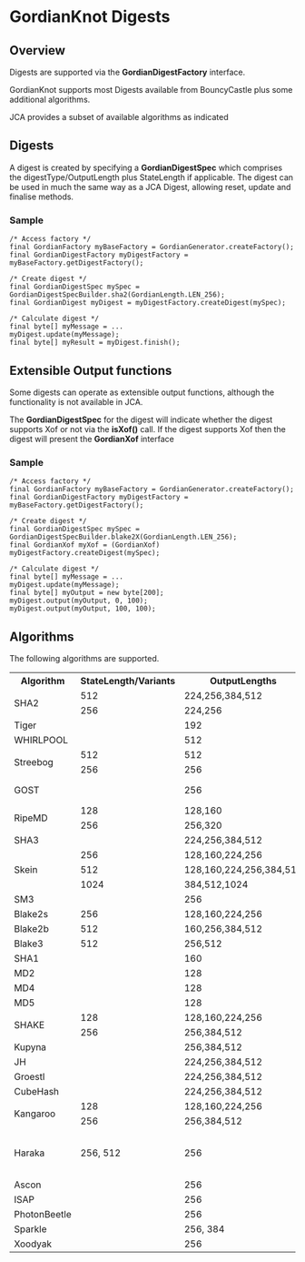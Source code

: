 # GordianKnot Digests

## Overview
Digests are supported via the **GordianDigestFactory** interface.

GordianKnot supports most Digests available from BouncyCastle plus some additional algorithms.

JCA provides a subset of available algorithms as indicated

## Digests
A digest is created by specifying a **GordianDigestSpec** which comprises the digestType/OutputLength plus StateLength if applicable.
The digest can be used in much the same way as a JCA Digest, allowing reset, update and finalise methods.

### Sample
```
/* Access factory */
final GordianFactory myBaseFactory = GordianGenerator.createFactory();
final GordianDigestFactory myDigestFactory = myBaseFactory.getDigestFactory();

/* Create digest */
final GordianDigestSpec mySpec = GordianDigestSpecBuilder.sha2(GordianLength.LEN_256);
final GordianDigest myDigest = myDigestFactory.createDigest(mySpec);

/* Calculate digest */
final byte[] myMessage = ...
myDigest.update(myMessage);
final byte[] myResult = myDigest.finish();
```

## Extensible Output functions
Some digests can operate as extensible output functions, although the functionality is not available in JCA.

The **GordianDigestSpec** for the digest will indicate whether the digest supports Xof or not via the **isXof()** call.
If the digest supports Xof then the digest will present the **GordianXof** interface

### Sample
```
/* Access factory */
final GordianFactory myBaseFactory = GordianGenerator.createFactory();
final GordianDigestFactory myDigestFactory = myBaseFactory.getDigestFactory();

/* Create digest */
final GordianDigestSpec mySpec = GordianDigestSpecBuilder.blake2X(GordianLength.LEN_256);
final GordianXof myXof = (GordianXof) myDigestFactory.createDigest(mySpec);

/* Calculate digest */
final byte[] myMessage = ...
myDigest.update(myMessage);
final byte[] myOutput = new byte[200];
myDigest.output(myOutput, 0, 100);
myDigest.output(myOutput, 100, 100);
```

## Algorithms
The following algorithms are supported.
<table class="defTable">
  <tr><th class="defHdr">Algorithm</th><th class="defHdr">StateLength/Variants</th><th class="defHdr">OutputLengths</th>
      <th class="defHdr">JCA</th><th class="defHdr">Xof</th><th class="defHdr">Notes</th></tr>
  <tr><td rowspan="2">SHA2</td><td>512</td><td>224,256,384,512</td><td>Y</td><td/><td/></tr>
  <tr><td>256</td><td>224,256</td><td>Y</td><td/><td/></tr>
  <tr><td>Tiger</td><td/><td>192</td><td>Y</td><td/><td/></tr>
  <tr><td>WHIRLPOOL</td><td/><td>512</td><td>Y</td><td/><td/></tr>
  <tr><td rowspan="2">Streebog</td><td>512</td><td>512</td><td>Y</td><td/><td rowspan="2">GOST3411-2012</td></tr>
  <tr><td>256</td><td>256</td><td>Y</td><td/></tr>
  <tr><td>GOST</td><td/><td>256</td><td>Y</td><td/><td>GOST3411-94</td></tr>
  <tr><td rowspan="2">RipeMD</td><td>128</td><td>128,160</td><td>Y</td><td/><td/></tr>
  <tr><td>256</td><td>256,320</td><td>Y</td><td/><td/></tr>
  <tr><td>SHA3</td><td/><td>224,256,384,512</td><td>Y</td><td/><td/></tr>
  <tr><td rowspan="3">Skein</td><td>256</td><td>128,160,224,256</td><td>Y</td><td/><td/></tr>
  <tr><td>512</td><td>128,160,224,256,384,512</td><td>Y</td><td/><td/></tr>
  <tr><td>1024</td><td>384,512,1024</td><td>Y</td><td/><td/></tr>
  <tr><td>SM3</td><td/><td>256</td><td>Y</td><td/><td/></tr>
  <tr><td>Blake2s</td><td>256</td><td>128,160,224,256</td><td>Y</td><td>Y</td><td/></tr>
  <tr><td>Blake2b</td><td>512</td><td>160,256,384,512</td><td>Y</td><td>Y</td><td/></tr>
  <tr><td>Blake3</td><td>512</td><td>256,512</td><td>Y</td><td>Y</td><td/></tr>
  <tr><td>SHA1</td><td/><td>160</td><td>Y</td><td/><td/></tr>
  <tr><td>MD2</td><td/><td>128</td><td>Y</td><td/><td/></tr>
  <tr><td>MD4</td><td/><td>128</td><td>Y</td><td/><td/></tr>
  <tr><td>MD5</td><td/><td>128</td><td>Y</td><td/><td/></tr>
  <tr><td rowspan="2">SHAKE</td><td>128</td><td>128,160,224,256</td><td/><td>Y</td><td/></tr>
  <tr><td>256</td><td>256,384,512</td><td/><td>Y</td><td/></tr>
  <tr><td>Kupyna</td><td/><td>256,384,512</td><td>Y</td><td/><td>DSTU7564</td></tr>
  <tr><td>JH</td><td/><td>224,256,384,512</td><td/><td/><td/></tr>
  <tr><td>Groestl</td><td/><td>224,256,384,512</td><td/><td/><td/></tr>
  <tr><td>CubeHash</td><td/><td>224,256,384,512</td><td/><td/><td/></tr>
  <tr><td rowspan="2">Kangaroo</td><td>128</td><td>128,160,224,256</td><td/><td/><td>Kangaroo12</td></tr>
  <tr><td>256</td><td>256,384,512</td><td/><td/><td>Marsupilami14</td></tr>
  <tr><td>Haraka</td><td>256, 512</td><td>256</td><td>Y</td><td/><td>Note that input must be same length as stateLength</td></tr>
  <tr><td>Ascon</td><td/><td>256</td><td/><td>Y</td><td/></tr>
  <tr><td>ISAP</td><td/><td>256</td><td/><td/><td/></tr>
  <tr><td>PhotonBeetle</td><td/><td>256</td><td/><td/><td/></tr>
  <tr><td>Sparkle</td><td/><td>256, 384</td><td/><td/><td/></tr>
  <tr><td>Xoodyak</td><td/><td>256</td><td/><td/><td/></tr>
</table>
